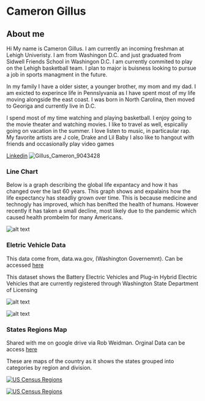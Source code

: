 # Cameron Gillus

## About me
Hi My name is Cameron Gillus. I am currently an incoming freshman at Lehigh Univeristy. I am from Washingon D.C. and just graduated from Sidwell Friends School in Washingon D.C. I am currently commited to play on the Lehigh basketball team. I plan to major is buisness looking to pursue a job in sports managment in the future. 

In my family I have a older sister, a younger brother, my mom and my dad. I am exicted to experince life in Pennslyvania as I have spent most of my life moving alongside the east coast. I was born in North Carolina, then moved to Georiga and currently live in D.C. 

I spend most of my time watching and playing basketball. I enjoy going to the movie theater and watching movies. I like to travel as well, espicalliy going on vacation in the summer. I love listen to music, in particaular rap. My favorite artists are J cole, Drake and Lil Baby  I also like to hangout with friends and occasionally play video games

[Linkedin](https://www.linkedin.com/in/cameron-gillus-442234278)
![Gillus_Cameron_9043428](https://github.com/CameronGillus/CameronGillus.github.io/assets/134443118/f1240b6c-1625-4602-9620-002741db4abf)

### Line Chart
Below is a graph describing the global life expantacy and how it has changed over the last 60 years. This graph shows and expalains how the life expectancy has steadliy grown over time. This is because medicine and technogly has improved, which has benifted the health of humans. However recently it has taken a small decline, most likely due to the pandemic which caused health prombelm for many Americans. 

![alt text](https://camo.githubusercontent.com/eed39c99a8d9d38222f2769d2cd62ca605cbc73bd8f1d01a3755dbe7c4af8765/68747470733a2f2f64617461777261707065722e647763646e2e6e65742f3655566f662f66756c6c2e706e67)


### Eletric Vehicle Data
This data come from, data.wa.gov, (Washington Governemnt). Can be accessed [here](https://catalog.data.gov/dataset/electric-vehicle-population-data)

This dataset shows the Battery Electric Vehicles and Plug-in Hybrid Electric Vehicles that are currently registered through Washington State Department of Licensing

![alt text](https://public.tableau.com/static/images/El/ElectricVehicleData_16875395389150/Sheet1/1_rss.png)

![alt text](https://public.tableau.com/static/images/El/ElectricVehicleData_16875395389150/Sheet2/1_rss.png)

### States Regions Map
Shared with me on google drive via Rob Weidman. Orginal Data can be access [here](https://docs.google.com/spreadsheets/d/1zaHsfHdnaNhtxYYW7rhOUh6Yoz5_xnNNbq6LQ3hd294/edit#gid=1239228416)


These are maps of the country as it shows the states grouped into categories by region and division.

[![US Census Regions ](https://public.tableau.com/static/images/8K/8K552748H/1_rss.png)](#) 

[![US Census Regions ](https://public.tableau.com/static/images/KT/KT4RK9YXR/1_rss.png)](#) 


